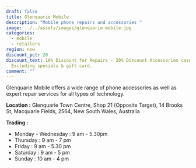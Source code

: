```yaml
---
draft: false
title: Glenquarie Mobile
description: "Mobile phone repairs and accessories "
image: ../../assets/images/glenquarie-mobile.jpg
categories:
  - mobile
  - retailers
region: nsw
discount_pct: 20
discount_text: 10% Discount for Repairs - 20% Discount Accessories case -
  Excluding specials & gift card.
comment: ""
---
```

Glenquarie Mobile offers a wide range of phone accessories as well as expert repair services for all types of technology.

**Location :** Glenquarie Town Centre, Shop 21 (Opposite Target), 14 Brooks St, Macquarie Fields, 2564, New South Wales, Australia

**Trading :**

* Monday - Wednesday : 9 am - 5.30pm
* Thursday : 9 am - 7 pm
* Friday : 9 am - 5.30 pm
* Saturday : 9 am - 5 pm
* Sunday : 10 am - 4 pm
